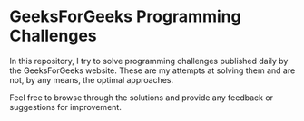 # GeeksForGeeks Programming Challenges

In this repository, I try to solve programming challenges published daily by the GeeksForGeeks website. These are my attempts at solving them and are not, by any means, the optimal approaches.

Feel free to browse through the solutions and provide any feedback or suggestions for improvement.

